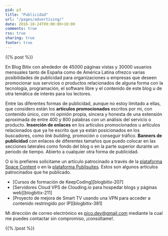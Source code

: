 ```yaml
---
pid: p3
title: "Publicidad"
url: "/pages/advertising/"
date: 2016-10-24T09:00:00+10:00
comments: true
rss: true
sharing: true
footer: true
---
```


{{% post %}}

En Blog Bitix con alrededor de 45000 páginas vistas y 30000 usuarios mensuales tanto de España como de América Latina ofrezco varias posibilidades de publicidad para organizaciones u empresas que deseen promocionar sus servicios o productos relacionados de alguna forma con la tecnología, programación, el software libre y el contenido de este blog u de otra temática de interés para los lectores.

Entre las diferentes formas de publicidad, aunque no estoy limitado a ellas, que considero están los **artículos promocionados** escritos por mi, con contenido único, con mi opinión propia, sincera y honesta de una extensión aproximada de entre 400 y 800 palabras con un análisis del servicio o producto. **Inserción de enlaces** en los artículos promocionados u artículos relacionados que ya he escrito que ya están posicionados en los buscadores, como _link building_, promoción o conseguir tráfico. **Banners de publicidad** con enlaces de diferentes tamaños que puedo colocar en las secciones laterales como fondo del blog o en la parte superior durante un periodo de tiempo. Abierto a cualquier otra forma de publicidad.

O si lo prefieres solicitame un artículo patrocinado a través de la [plataforma Space Content](https://spacecontent.net/es/?affiliate=5acb9ab4c9a5f) o en la [plataforma Publisuites](https://www.publisuites.com/advertisers/webaff/11383/). Estos son algunos artículos patrocinados que he publicado.

* [Cursos de formación de KeepCoding][blogbitix-207]
* [Servidores Cloud VPS de Clouding.io para hospedar blogs y páginas web][blogbitix-211]
* [Proyecto de mejora de Smart TV usando una VPN para acceder a contenido restringido por IP][blogbitix-381]

Mi dirección de correo electrónico es [pico.dev@gmail.com](mailto:pico.dev@gmail.com) mediante la cual me puedes contactar sin compromiso, ¡consúltame!.

{{% /post %}}
